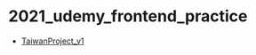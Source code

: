 # 2021_udemy_frontend_practice

- [TaiwanProject_v1](https://jaosn60810.github.io/2021_udemy_frontend_practice/TaiwanProject)
